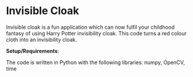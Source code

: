 # Invisible Cloak

Invisible cloak is a fun application which can now fulfil your childhood fantasy of using Harry Potter invisibility cloak. This code turns a red colour cloth into an invisibility cloak.

**Setup/Requirements**: 

The code is written in Python with the following libraries: numpy, OpenCV, time
